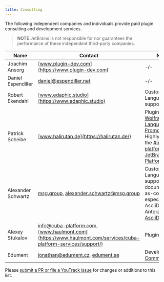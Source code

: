 ```yaml
---
title: Consulting
---
```

<!-- Copyright 2000-2020 JetBrains s.r.o. and other contributors. Use of this source code is governed by the Apache 2.0 license that can be found in the LICENSE file. -->

The following independent companies and individuals provide paid plugin consulting and development services.

> **NOTE** JetBrains is not responsible for nor guarantees the performance of these independent third-party companies.

|  Name | Contact | Notes |
|-------|---------|-------|
| Joachim Ansorg | [www.plugin-dev.com](https://www.plugin-dev.com) | -/- |
| Daniel Espendiller | <a href="mailto:daniel@espendiller.net">daniel@espendiller.net</a> | -/- |
| Robert Ekendahl | [www.edaphic.studio](https://www.edaphic.studio) | Custom Language support |
| Patrick Scheibe | [www.halirutan.de](https://halirutan.de/) | Plugins: [Wolfram Language](https://plugins.jetbrains.com/plugin/7232-wolfram-language), [Key Promoter X](https://plugins.jetbrains.com/plugin/9792-key-promoter-x). Highly active in the [#intellij-platform on JetBrains Platform Slack](https://plugins.jetbrains.com/slack/).
| Alexander Schwartz | [msg.group](https://msg.group/), <a href="mailto:alexander.schwartz@msg.group">alexander.schwartz@msg.group</a> | Custom Language support around documentation-as-code, especially AsciiDoc and Antora. Plugin: [AsciiDoc](https://plugins.jetbrains.com/plugin/7391-asciidoc)
| Alexey Stukalov | <a href="mailto:info@cuba-platform.com">info@cuba-platform.com</a>, [www.haulmont.com](https://www.haulmont.com/services/cuba-platform-services/support/) | Plugins: [CUBA](https://plugins.jetbrains.com/plugin/7249-cuba).
| Edument | <a href="mailto:jonathan@edument.cz">jonathan@edument.cz</a>, [edument.se](https://www.edument.se/en/page/intellij-platform-development) | Developers of [Comma IDE](https://commaide.com/) |

Please [submit a PR or file a YouTrack issue](/intro/getting_help.md) for changes or additions to this list.
